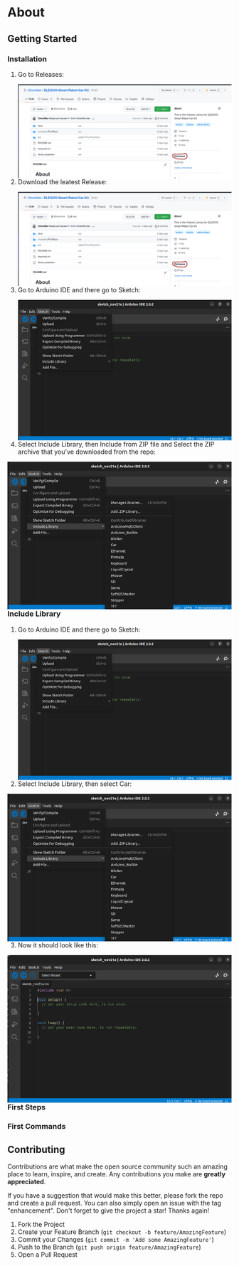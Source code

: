 # About

## Getting Started

### Installation

1. Go to Releases:

      <img src="/assets/first.png"
     alt="Markdown Monster icon"
     style="float: left; margin-right: 10px;" />

2. Download the leatest Release:

    <img src="/assets/first.png"
    alt="Markdown Monster icon"
    style="float: left; margin-right: 10px;" />

3. Go to Arduino IDE and there go to Sketch:

    <img src="/assets/third.png" alt="Markdown Monster icon" style="float: left; margin-right: 10px;" />

4. Select Include Library, then Include from ZIP file and Select the ZIP archive that you've downloaded from the repo:

  <img src="/assets/forth.png"
  alt="Markdown Monster icon"
  style="float: left; margin-right: 10px;" />

### Include Library

1. Go to Arduino IDE and there go to Sketch:

    <img src="/assets/third.png" alt="Markdown Monster icon" style="float: left; margin-right: 10px;" />

2. Select Include Library, then select Car:

  <img src="/assets/forth.png"
  alt="Markdown Monster icon"
  style="float: left; margin-right: 10px;" />

3. Now it should look like this:

  <img src="/assets/fifth.png"
  alt="Markdown Monster icon"
  style="float: left; margin-right: 10px;" />

### First Steps

### First Commands

<!-- CONTRIBUTING -->
## Contributing

Contributions are what make the open source community such an amazing place to learn, inspire, and create. Any contributions you make are **greatly appreciated**.

If you have a suggestion that would make this better, please fork the repo and create a pull request. You can also simply open an issue with the tag "enhancement".
Don't forget to give the project a star! Thanks again!

1. Fork the Project
2. Create your Feature Branch (`git checkout -b feature/AmazingFeature`)
3. Commit your Changes (`git commit -m 'Add some AmazingFeature'`)
4. Push to the Branch (`git push origin feature/AmazingFeature`)
5. Open a Pull Request
